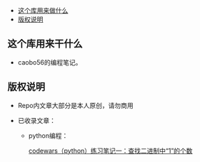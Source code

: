 
* [这个库用来做什么](#这个库用来干什么)
* [版权说明](#版权说明)

## 这个库用来干什么

- caobo56的编程笔记。

## 版权说明

- Repo内文章大部分是本人原创，请勿商用

- 已收录文章：
    
    - python编程：

        [codewars（python）练习笔记一：查找二进制中“1”的个数](https://github.com/caobo56/caobo56.github.io/blob/master/codewars%EF%BC%88python%EF%BC%89%E7%BB%83%E4%B9%A0%E7%AC%94%E8%AE%B0%E4%B8%80%EF%BC%9A%E6%9F%A5%E6%89%BE%E4%BA%8C%E8%BF%9B%E5%88%B6%E4%B8%AD%E2%80%9C1%E2%80%9D%E7%9A%84%E4%B8%AA%E6%95%B0.md)
        



